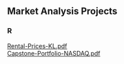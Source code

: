 ## Market Analysis Projects
### R
[Rental-Prices-KL.pdf](https://github.com/LawWeiKen/Market-Analysis-in-R-/files/11928859/Rental-Prices-KL.pdf)
</br>
[Capstone-Portfolio-NASDAQ.pdf](https://github.com/LawWeiKen/Market-Analysis-in-R-/files/11928860/Capstone-Portfolio-NASDAQ.pdf)

